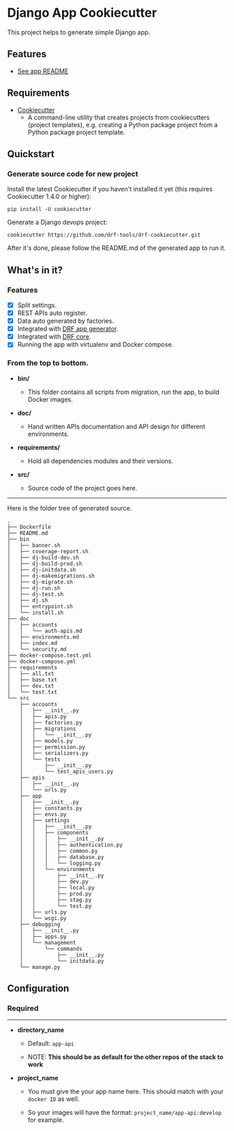 # Django App Cookiecutter

This project helps to generate simple Django app.

## Features

* [See app README]({{cookiecutter.directory_name}}/README.md)

## Requirements

* [Cookiecutter](https://cookiecutter.readthedocs.io/)
	- A command-line utility that creates projects from cookiecutters (project templates), e.g. creating a Python package project from a Python package project template.

## Quickstart

### Generate source code for new project
Install the latest Cookiecutter if you haven't installed it yet (this requires Cookiecutter 1.4.0 or higher):

```
pip install -U cookiecutter
```

Generate a Django devops project:

```
cookiecutter https://github.com/drf-tools/drf-cookiecutter.git
```

After it's done, please follow the README.md of the generated app to run it.

## What's in it?

### Features
- [x] Split settings.
- [x] REST APIs auto register.
- [x] Data auto generated by factories.
- [x] Integrated with [DRF app generator](https://pypi.org/project/drf-app-generators/).
- [x] Integrated with [DRF core](https://pypi.org/project/drf-core/).
- [x] Running the app with virtualenv and Docker compose.

### From the top to bottom.

* **bin/**
    * This folder contains all scripts from migration, run the app, to build Docker images.

* **doc/**
    * Hand written APIs documentation and API design for different environments.

* **requirements/**
    * Hold all dependencies modules and their versions.

* **src/**
    * Source code of the project goes here.

--------------------------------------------
Here is the folder tree of generated source.
```
.
├── Dockerfile
├── README.md
├── bin
│   ├── banner.sh
│   ├── coverage-report.sh
│   ├── dj-build-dev.sh
│   ├── dj-build-prod.sh
│   ├── dj-initdata.sh
│   ├── dj-makemigrations.sh
│   ├── dj-migrate.sh
│   ├── dj-run.sh
│   ├── dj-test.sh
│   ├── dj.sh
│   ├── entrypoint.sh
│   └── install.sh
├── doc
│   ├── accounts
│   │   └── auth-apis.md
│   ├── environments.md
│   ├── index.md
│   └── security.md
├── docker-compose.test.yml
├── docker-compose.yml
├── requirements
│   ├── all.txt
│   ├── base.txt
│   ├── dev.txt
│   └── test.txt
└── src
    ├── accounts
    │   ├── __init__.py
    │   ├── apis.py
    │   ├── factories.py
    │   ├── migrations
    │   │   └── __init__.py
    │   ├── models.py
    │   ├── permission.py
    │   ├── serializers.py
    │   └── tests
    │       ├── __init__.py
    │       └── test_apis_users.py
    ├── apis
    │   ├── __init__.py
    │   └── urls.py
    ├── app
    │   ├── __init__.py
    │   ├── constants.py
    │   ├── envs.py
    │   ├── settings
    │   │   ├── __init__.py
    │   │   ├── components
    │   │   │   ├── __init__.py
    │   │   │   ├── authentication.py
    │   │   │   ├── common.py
    │   │   │   ├── database.py
    │   │   │   └── logging.py
    │   │   └── environments
    │   │       ├── __init__.py
    │   │       ├── dev.py
    │   │       ├── local.py
    │   │       ├── prod.py
    │   │       ├── stag.py
    │   │       └── test.py
    │   ├── urls.py
    │   └── wsgi.py
    ├── debugging
    │   ├── __init__.py
    │   ├── apps.py
    │   └── management
    │       └── commands
    │           ├── __init__.py
    │           └── initdata.py
    └── manage.py
```

## Configuration

### Required
-------------

* **directory_name**

    * Default: `app-api`

    * NOTE: **This should be as default for the other repos of the stack to work**

* **project_name**

    * You must give the your app name here. This should match with your `docker ID` as well.

    * So your images will have the format: `project_name/app-api:develop` for example.

